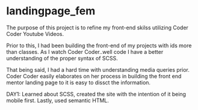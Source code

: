 # landingpage_fem

The purpose of this project is to refine my front-end skilss utilizing Coder Coder Youtube Videos. 

Prior to this, I had been building the front-end of my projects with ids more than classes. As I watch Coder Coder..well code I have a better understanding of the proper syntax of SCSS. 


That being said, I had a hard time with understanding media queries prior. Coder Coder easily elaborates on her process in building the front end mentor landing page to it is easy to dissct the information. 


DAY1: Learned about SCSS, created the site with the intention of it being mobile first. Lastly, used semantic HTML. 
